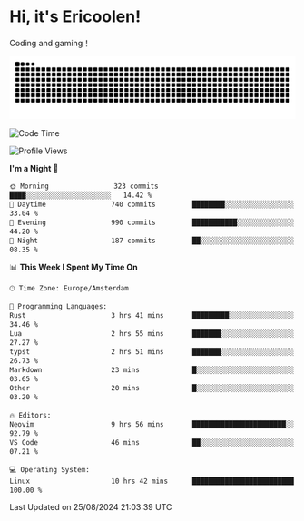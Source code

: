 # Hi, it's Ericoolen!
Coding and gaming！

<picture>
  <source media="(prefers-color-scheme: dark)" srcset="https://raw.githubusercontent.com/Eric-Song-Nop/Eric-Song-Nop/output/github-contribution-grid-snake-dark.svg">
  <source media="(prefers-color-scheme: light)" srcset="https://raw.githubusercontent.com/Eric-Song-Nop/Eric-Song-Nop/output/github-contribution-grid-snake.svg">
  <img alt="github contribution grid snake animation" src="https://raw.githubusercontent.com/Eric-Song-Nop/Eric-Song-Nop/output/github-contribution-grid-snake.svg">
</picture>

<!--START_SECTION:waka-->
![Code Time](http://img.shields.io/badge/Code%20Time-1%2C459%20hrs%2041%20mins-blue)

![Profile Views](http://img.shields.io/badge/Profile%20Views-0-blue)

**I'm a Night 🦉** 

```text
🌞 Morning                323 commits         ████░░░░░░░░░░░░░░░░░░░░░   14.42 % 
🌆 Daytime                740 commits         ████████░░░░░░░░░░░░░░░░░   33.04 % 
🌃 Evening                990 commits         ███████████░░░░░░░░░░░░░░   44.20 % 
🌙 Night                  187 commits         ██░░░░░░░░░░░░░░░░░░░░░░░   08.35 % 
```


📊 **This Week I Spent My Time On** 

```text
🕑︎ Time Zone: Europe/Amsterdam

💬 Programming Languages: 
Rust                     3 hrs 41 mins       █████████░░░░░░░░░░░░░░░░   34.46 % 
Lua                      2 hrs 55 mins       ███████░░░░░░░░░░░░░░░░░░   27.27 % 
typst                    2 hrs 51 mins       ███████░░░░░░░░░░░░░░░░░░   26.73 % 
Markdown                 23 mins             █░░░░░░░░░░░░░░░░░░░░░░░░   03.65 % 
Other                    20 mins             █░░░░░░░░░░░░░░░░░░░░░░░░   03.20 % 

🔥 Editors: 
Neovim                   9 hrs 56 mins       ███████████████████████░░   92.79 % 
VS Code                  46 mins             ██░░░░░░░░░░░░░░░░░░░░░░░   07.21 % 

💻 Operating System: 
Linux                    10 hrs 42 mins      █████████████████████████   100.00 % 
```


 Last Updated on 25/08/2024 21:03:39 UTC
<!--END_SECTION:waka-->
